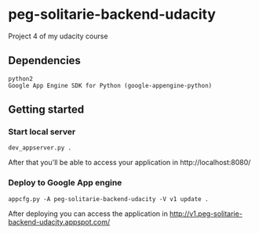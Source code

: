 # peg-solitarie-backend-udacity
Project 4 of my udacity course

## Dependencies

```
python2
Google App Engine SDK for Python (google-appengine-python)
```

## Getting started

### Start local server
```
dev_appserver.py .
```
After that you'll be able to access your application in http://localhost:8080/

### Deploy to Google App engine
```
appcfg.py -A peg-solitarie-backend-udacity -V v1 update .
```
After deploying you can access the application in http://v1.peg-solitarie-backend-udacity.appspot.com/
